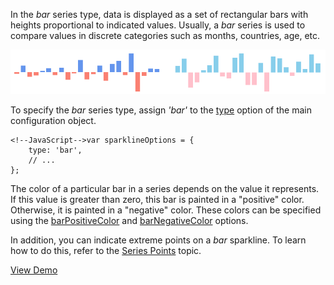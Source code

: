 In the *bar* series type, data is displayed as a set of rectangular bars with heights proportional to indicated values. Usually, a *bar* series is used to compare values in discrete categories such as months, countries, age, etc.

![DevExtreme ChartJS Sparkline](/images/ChartJS/SparklineBar.png)

To specify the *bar* series type, assign *'bar'* to the [type](/api-reference/20%20Data%20Visualization%20Widgets/dxSparkline/1%20Configuration/type.md '/Documentation/ApiReference/Data_Visualization_Widgets/dxSparkline/Configuration/#type') option of the main configuration object.

	<!--JavaScript-->var sparklineOptions = {
		type: 'bar',
		// ...
	};

The color of a particular bar in a series depends on the value it represents. If this value is greater than zero, this bar is painted in a "positive" color. Otherwise, it is painted in a "negative" color. These colors can be specified using the [barPositiveColor](/api-reference/20%20Data%20Visualization%20Widgets/dxSparkline/1%20Configuration/barPositiveColor.md '/Documentation/ApiReference/Data_Visualization_Widgets/dxSparkline/Configuration/#barPositiveColor') and [barNegativeColor](/api-reference/20%20Data%20Visualization%20Widgets/dxSparkline/1%20Configuration/barNegativeColor.md '/Documentation/ApiReference/Data_Visualization_Widgets/dxSparkline/Configuration/#barNegativeColor') options.

In addition, you can indicate extreme points on a *bar* sparkline. To learn how to do this, refer to the [Series Points](/concepts/05%20Widgets/Sparkline/10%20Visual%20Elements/20%20Series%20Points.md '/Documentation/Guide/Widgets/Sparkline/Visual_Elements/#Series_Points') topic.

<a href="http://js.devexpress.com/Demos/WidgetsGallery/#demo/chartssparklinessparklinesbar/" class="button orange small fix-width-155" style="margin-right: 20px;" target="_blank">View Demo</a>